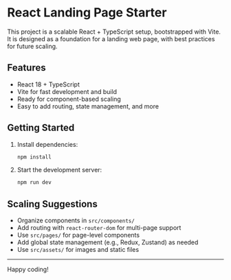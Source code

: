 # React Landing Page Starter

This project is a scalable React + TypeScript setup, bootstrapped with Vite. It is designed as a foundation for a landing web page, with best practices for future scaling.

## Features
- React 18 + TypeScript
- Vite for fast development and build
- Ready for component-based scaling
- Easy to add routing, state management, and more

## Getting Started
1. Install dependencies:
   ```bash
   npm install
   ```
2. Start the development server:
   ```bash
   npm run dev
   ```

## Scaling Suggestions
- Organize components in `src/components/`
- Add routing with `react-router-dom` for multi-page support
- Use `src/pages/` for page-level components
- Add global state management (e.g., Redux, Zustand) as needed
- Use `src/assets/` for images and static files

---

Happy coding!
